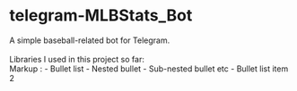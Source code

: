 # telegram-MLBStats_Bot
A simple baseball-related bot for Telegram.<br><br>
Libraries I used in this project so far:<br>
Markup : - Bullet list
              - Nested bullet
                  - Sub-nested bullet etc
          - Bullet list item 2  